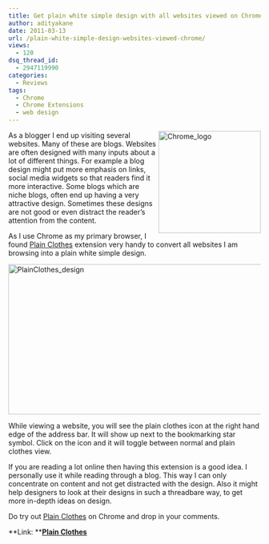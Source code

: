 ```yaml
---
title: Get plain white simple design with all websites viewed on Chrome!
author: adityakane
date: 2011-03-13
url: /plain-white-simple-design-websites-viewed-chrome/
views:
  - 120
dsq_thread_id:
  - 2947119990
categories:
  - Reviews
tags:
  - Chrome
  - Chrome Extensions
  - web design
---
```

[<img style="background-image: none; padding-left: 0px; padding-right: 0px; display: inline; float: right; padding-top: 0px; border: 0px;" title="Chrome_logo" src="http://cdn.devilsworkshop.org/files/2011/03/Chrome_logo_thumb1.png" border="0" alt="Chrome_logo" width="204" height="204" align="right" />][1]As a blogger I end up visiting several websites. Many of these are blogs. Websites are often designed with many inputs about a lot of different things. For example a blog design might put more emphasis on links, social media widgets so that readers find it more interactive. Some blogs which are niche blogs, often end up having a very attractive design. Sometimes these designs are not good or even distract the reader’s attention from the content.

As I use Chrome as my primary browser, I found <a href="https://chrome.google.com/webstore/detail/kleiknekfnnaaibjhlamidabhmckbddc" onclick="_gaq.push(['_trackEvent', 'outbound-article', 'https://chrome.google.com/webstore/detail/kleiknekfnnaaibjhlamidabhmckbddc', 'Plain Clothes']);" target="_blank">Plain Clothes</a> extension very handy to convert all websites I am browsing into a plain white simple design.

[<img style="background-image: none; padding-left: 0px; padding-right: 0px; display: inline; padding-top: 0px; border: 0px;" title="PlainClothes_design" src="http://cdn.devilsworkshop.org/files/2011/03/PlainClothes_design_thumb.png" border="0" alt="PlainClothes_design" width="554" height="300" />][2]

While viewing a website, you will see the plain clothes icon at the right hand edge of the address bar. It will show up next to the bookmarking star symbol. Click on the icon and it will toggle between normal and plain clothes view.

If you are reading a lot online then having this extension is a good idea. I personally use it while reading through a blog. This way I can only concentrate on content and not get distracted with the design. Also it might help designers to look at their designs in such a threadbare way, to get more in-depth ideas on design.

Do try out <a href="https://chrome.google.com/webstore/detail/kleiknekfnnaaibjhlamidabhmckbddc" onclick="_gaq.push(['_trackEvent', 'outbound-article', 'https://chrome.google.com/webstore/detail/kleiknekfnnaaibjhlamidabhmckbddc', 'Plain Clothes']);" target="_blank">Plain Clothes</a> on Chrome and drop in your comments.

**Link: **<a href="https://chrome.google.com/webstore/detail/kleiknekfnnaaibjhlamidabhmckbddc" onclick="_gaq.push(['_trackEvent', 'outbound-article', 'https://chrome.google.com/webstore/detail/kleiknekfnnaaibjhlamidabhmckbddc', 'Plain Clothes']);" target="_blank"><strong>Plain Clothes</strong></a>

 [1]: http://cdn.devilsworkshop.org/files/2011/03/Chrome_logo1.png
 [2]: http://cdn.devilsworkshop.org/files/2011/03/PlainClothes_design.png
